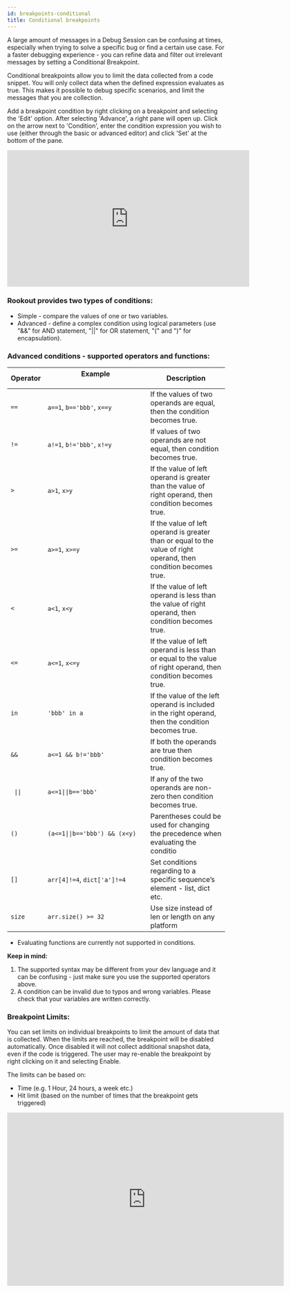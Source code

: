 ```yaml
---
id: breakpoints-conditional
title: Conditional breakpoints
---
```


A large amount of messages in a Debug Session can be confusing at times, especially when trying to solve a specific bug or find a certain use case. 
For a faster debugging experience - you can refine data and filter out irrelevant messages by setting a Conditional Breakpoint. 

Conditional breakpoints allow you to limit the data collected from a code snippet. You will only collect data when the defined expression evaluates as true.
This makes it possible to debug specific scenarios, and limit the messages that you are collection.

Add a breakpoint condition by right clicking on a breakpoint and selecting the 'Edit' option. After selecting 'Advance', a right pane will open up. Click on the arrow next to 'Condition', enter the condition expression you wish to use (either through the basic or advanced editor) and click 'Set' at the bottom of the pane.

<iframe width="560" height="315" src="https://www.youtube.com/embed/IkuvAH52PVA" frameborder="0" allow="autoplay; encrypted-media;" allowfullscreen></iframe>

### Rookout provides two types of conditions:
- Simple - compare the values of one or two variables.
- Advanced - define a complex condition using logical parameters (use "&&" for AND statement,  "||" for OR statement, "(" and ")" for encapsulation).

### Advanced conditions - supported operators and functions:

| Operator  | Example  &nbsp;&nbsp;&nbsp;&nbsp;&nbsp;&nbsp;&nbsp;&nbsp;&nbsp;&nbsp;&nbsp;&nbsp;&nbsp;&nbsp;&nbsp;&nbsp;&nbsp;&nbsp;&nbsp;&nbsp;&nbsp;&nbsp;&nbsp;&nbsp;&nbsp;&nbsp;&nbsp;&nbsp;&nbsp;&nbsp;&nbsp;&nbsp;&nbsp;&nbsp;&nbsp;&nbsp;&nbsp;&nbsp;&nbsp;&nbsp;&nbsp;&nbsp;&nbsp;&nbsp;&nbsp;&nbsp;&nbsp;&nbsp;&nbsp;&nbsp; | Description |
| ------------ | ----------------------- | ------------- |
| `==` | `a==1`, `b=='bbb'`, `x==y`  | 	If the values of two operands are equal, then the condition becomes true. |
| `!=` | `a!=1`, `b!='bbb'`, `x!=y`  |  If values of two operands are not equal, then condition becomes true. |
| `>` | `a>1`, `x>y`  | If the value of left operand is greater than the value of right operand, then condition becomes true. |
| `>=` | `a>=1`, `x>=y`  | If the value of left operand is greater than or equal to the value of right operand, then condition becomes true. |
| `<` | `a<1`, `x<y` | If the value of left operand is less than the value of right operand, then condition becomes true. |
| `<=` | `a<=1`, `x<=y` | If the value of left operand is less than or equal to the value of right operand, then condition becomes true. |
| `in` | `'bbb' in a` | If the value of the left operand is included in the right operand, then the condition becomes true. |
| `&&` | `a<=1 && b!='bbb'` |  If both the operands are true then condition becomes true. |
| <code> &#124;&#124;</code> | `a<=1`<code>&#124;&#124;</code>`b=='bbb'`  | If any of the two operands are non-zero then condition becomes true. |
| `()` | `(a<=1`<code>&#124;&#124;</code>`b=='bbb') && (x<y)` | Parentheses could be used for changing the precedence when evaluating the conditio |
| `[]` | `arr[4]!=4`, `dict['a']!=4`  | Set conditions regarding to a specific sequence’s element - list, dict etc. |
| `size` | `arr.size() >= 32` | Use size instead of len or length on any platform |


* Evaluating functions are currently not supported in conditions. 


**Keep in mind:** 
1. The supported syntax may be different from your dev language and it can be confusing - just make sure you use the supported operators above.  
2. A condition can be invalid due to typos and wrong variables. Please check that your variables are written correctly. 

### Breakpoint Limits:

You can set limits on individual breakpoints to limit the amount of data that is collected. When the limits are reached, the breakpoint will be disabled automatically. Once disabled it will not collect additional snapshot data, even if the code is triggered. The user may re-enable the breakpoint by right clicking on it and selecting Enable.

The limits can be based on:
- Time (e.g. 1 Hour, 24 hours, a week etc.)
- Hit limit (based on the number of times that the breakpoint gets triggered)

<iframe src="https://www.youtube.com/watch?v=nQGP8GUpWXY" width="640" height="400" frameborder="0" allow="autoplay; fullscreen" allowfullscreen></iframe>
